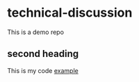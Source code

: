 # technical-discussion
This is a demo repo

## second heading
This is my code [example](https://gist.github.com/SiewHuan/5d03274e2e13e1b012a0d7be2ab67952)

